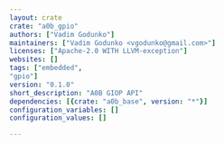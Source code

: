 ```yaml
---
layout: crate
crate: "a0b_gpio"
authors: ["Vadim Godunko"]
maintainers: ["Vadim Godunko <vgodunko@gmail.com>"]
licenses: ["Apache-2.0 WITH LLVM-exception"]
websites: []
tags: ["embedded",
"gpio"]
version: "0.1.0"
short_description: "A0B GIOP API"
dependencies: [{crate: "a0b_base", version: "*"}]
configuration_variables: []
configuration_values: []

---
```



